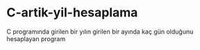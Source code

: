# C-artik-yil-hesaplama
C programında girilen bir yılın girilen bir ayında kaç gün olduğunu hesaplayan program

